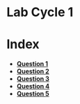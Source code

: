 Lab Cycle 1
==========

Index
====
* [**Question 1**](/Python%20-%20Lab%20Cycle%201/Question%20-%201/)
* [**Question 2**](/Python%20-%20Lab%20Cycle%201/Question%20-%202/)
* [**Question 3**](/Python%20-%20Lab%20Cycle%201/Question%20-%203/)
* [**Question 4**](/Python%20-%20Lab%20Cycle%201/Question%20-%204/)
* [**Question 5**](/Python%20-%20Lab%20Cycle%201/Question%20-%205/)